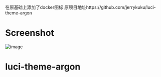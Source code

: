 在原基础上添加了docker图标
原项目地址https://github.com/jerrykuku/luci-theme-argon
# Screenshot
![image](https://raw.githubusercontent.com/yangsongli/luci-theme-argon/master/QQ%E6%88%AA%E5%9B%BE20200224192423.png)
# luci-theme-argon
